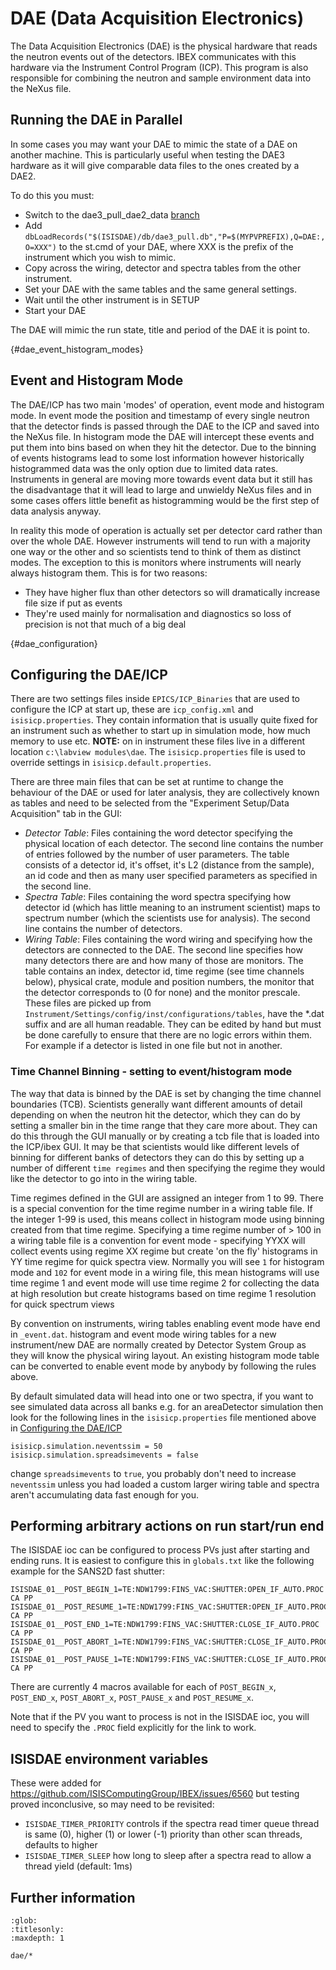 # DAE (Data Acquisition Electronics)

The Data Acquisition Electronics (DAE) is the physical hardware that reads the neutron events out of the detectors. IBEX communicates with this hardware via the Instrument Control Program (ICP). This program is also responsible for combining the neutron and sample environment data into the NeXus file.

## Running the DAE in Parallel

In some cases you may want your DAE to mimic the state of a DAE on another machine. This is particularly useful when testing the DAE3 hardware as it will give comparable data files to the ones created by a DAE2.

To do this you must:
* Switch to the dae3_pull_dae2_data [branch](https://github.com/ISISComputingGroup/EPICS-isisdae/tree/dae3_pull_dae2_data)
* Add `dbLoadRecords("$(ISISDAE)/db/dae3_pull.db","P=$(MYPVPREFIX),Q=DAE:,O=XXX")` to the st.cmd of your DAE, where XXX is the prefix of the instrument which you wish to mimic.
* Copy across the wiring, detector and spectra tables from the other instrument.
* Set your DAE with the same tables and the same general settings.
* Wait until the other instrument is in SETUP
* Start your DAE

The DAE will mimic the run state, title and period of the DAE it is point to.

{#dae_event_histogram_modes}
## Event and Histogram Mode
The DAE/ICP has two main 'modes' of operation, event mode and histogram mode. In event mode the position and timestamp of every single neutron that the detector finds is passed through the DAE to the ICP and saved into the NeXus file. In histogram mode the DAE will intercept these events and put them into bins based on when they hit the detector. Due to the binning of events histograms lead to some lost information however historically histogrammed data was the only option due to limited data rates. Instruments in general are moving more towards event data but it still has the disadvantage that it will lead to large and unwieldy NeXus files and in some cases offers little benefit as histogramming would be the first step of data analysis anyway.

In reality this mode of operation is actually set per detector card rather than over the whole DAE. However instruments will tend to run with a majority one way or the other and so scientists tend to think of them as distinct modes. The exception to this is monitors where instruments will nearly always histogram them. This is for two reasons:

* They have higher flux than other detectors so will dramatically increase file size if put as events
* They're used mainly for normalisation and diagnostics so loss of precision is not that much of a big deal

{#dae_configuration}
## Configuring the DAE/ICP
There are two settings files inside `EPICS/ICP_Binaries` that are used to configure the ICP at start up, these are `icp_config.xml` and `isisicp.properties`. They contain information that is usually quite fixed for an instrument such as whether to start up in simulation mode, how much memory to use etc. **NOTE:** on in instrument these files live in a different location `c:\labview modules\dae`. The `isisicp.properties` file is used to override settings in `isisicp.default.properties`. 

There are three main files that can be set at runtime to change the behaviour of the DAE or used for later analysis, they are collectively known as tables and need to be selected from the "Experiment Setup/Data Acquisition" tab in the GUI:
* *Detector Table*: Files containing the word detector specifying the physical location of each detector. The second line contains the number of entries followed by the number of user parameters. The table consists of a detector id, it's offset, it's L2 (distance from the sample), an id code and then as many user specified parameters as specified in the second line.
* *Spectra Table*: Files containing the word spectra specifying how detector id (which has little meaning to an instrument scientist) maps to spectrum number (which the scientists use for analysis). The second line contains the number of detectors.
* *Wiring Table*: Files containing the word wiring and specifying how the detectors are connected to the DAE. The second line specifies how many detectors there are and how many of those are monitors. The table contains an index, detector id, time regime (see time channels below), physical crate, module and position numbers, the monitor that the detector corresponds to (0 for none) and the monitor prescale. 
These files are picked up from `Instrument/Settings/config/inst/configurations/tables`, have the *.dat suffix and are all human readable. They can be edited by hand but must be done carefully to ensure that there are no logic errors within them. For example if a detector is listed in one file but not in another. 

### Time Channel Binning - setting to event/histogram mode

The way that data is binned by the DAE is set by changing the time channel boundaries (TCB). Scientists generally want different amounts of detail depending on when the neutron hit the detector, which they can do by setting a smaller bin in the time range that they care more about. They can do this through the GUI manually or by creating a tcb file that is loaded into the ICP/ibex GUI. It may be that scientists would like different levels of binning for different banks of detectors they can do this by setting up a number of different `time regimes` and then specifying the regime they would like the detector to go into in the wiring table.

Time regimes defined in the GUI are assigned an integer from 1 to 99. There is a special convention for the time regime number in a wiring table file. If the integer 1-99 is used, this means collect in histogram mode using binning created from that time regime. Specifying a time regime number of > 100 in a wiring table file is a convention for event mode - specifying YYXX will collect events using regime XX regime but create 'on the fly' histograms in YY time regime for quick spectra view. Normally you will see `1` for histogram mode and `102` for event mode in a wiring file, this mean histograms will use time regime 1 and event mode will use time regime 2 for collecting the data at high resolution but create histograms based on time regime 1 resolution for quick spectrum views       

By convention on instruments, wiring tables enabling event mode have end in `_event.dat`. histogram and event mode wiring tables for a new instrument/new DAE are normally created by Detector System Group as they will know the physical wiring layout. An existing histogram mode table can be converted to enable event mode by anybody by following the rules above.  

By default simulated data will head into one or two spectra, if you want to see simulated data across all banks e.g. for an areaDetector simulation then look for the following lines in the `isisicp.properties` file mentioned above in [Configuring the DAE/ICP](#configuring-the-daeicp)   
```
isisicp.simulation.neventssim = 50
isisicp.simulation.spreadsimevents = false
```
change `spreadsimevents` to `true`, you probably don't need to increase `neventssim` unless you had loaded a custom larger wiring table and spectra aren't accumulating data fast enough for you.
 
## Performing arbitrary actions on run start/run end

The ISISDAE ioc can be configured to process PVs just after starting and ending runs. It is easiest to configure this in `globals.txt` like the following example for the SANS2D fast shutter:

```
ISISDAE_01__POST_BEGIN_1=TE:NDW1799:FINS_VAC:SHUTTER:OPEN_IF_AUTO.PROC CA PP
ISISDAE_01__POST_RESUME_1=TE:NDW1799:FINS_VAC:SHUTTER:OPEN_IF_AUTO.PROC CA PP
ISISDAE_01__POST_END_1=TE:NDW1799:FINS_VAC:SHUTTER:CLOSE_IF_AUTO.PROC CA PP
ISISDAE_01__POST_ABORT_1=TE:NDW1799:FINS_VAC:SHUTTER:CLOSE_IF_AUTO.PROC CA PP
ISISDAE_01__POST_PAUSE_1=TE:NDW1799:FINS_VAC:SHUTTER:CLOSE_IF_AUTO.PROC CA PP
```

There are currently 4 macros available for each of `POST_BEGIN_x`, `POST_END_x`, `POST_ABORT_x`, `POST_PAUSE_x` and `POST_RESUME_x`.

Note that if the PV you want to process is not in the ISISDAE ioc, you will need to specify the `.PROC` field explicitly for the link to work.

## ISISDAE environment variables

These were added for https://github.com/ISISComputingGroup/IBEX/issues/6560 but testing proved inconclusive, so may need to be revisited:

* `ISISDAE_TIMER_PRIORITY` controls if the spectra read timer queue thread is same (0), higher (1) or lower (-1) priority than other scan threads, defaults to higher 
* `ISISDAE_TIMER_SLEEP` how long to sleep after a spectra read to allow a thread yield (default: 1ms)

## Further information

```{toctree}
:glob:
:titlesonly:
:maxdepth: 1

dae/*
```
